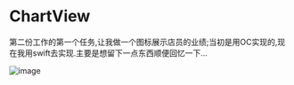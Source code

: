 # ChartView
第二份工作的第一个任务,让我做一个图标展示店员的业绩;当初是用OC实现的,现在我用swift去实现.主要是想留下一点东西顺便回忆一下...

![image](https://github.com/liuqing520it/ChartView/raw/master/demo.gif)

